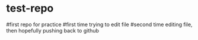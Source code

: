 # test-repo
#first repo for practice
#first time trying to edit file
#second time editing file, then hopefully pushing back to github

